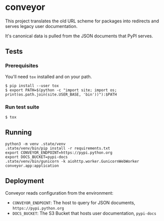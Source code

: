 # conveyor

This project translates the old URL scheme for packages into redirects and serves legacy user documentation.

It's canonical data is pulled from the JSON documents that PyPI serves.

## Tests

### Prerequisites

You'll need `tox` installed and on your path.

```shell
$ pip install --user tox
$ export PATH=$(python -c "import site; import os; print(os.path.join(site.USER_BASE, 'bin'))"):$PATH
```

### Run test suite
```
$ tox
```

## Running

```shell
python3 -m venv .state/venv
.state/venv/bin/pip install -r requirements.txt
export CONVEYOR_ENDPOINT=https://pypi.python.org
export DOCS_BUCKET=pypi-docs
.state/venv/bin/gunicorn -k aiohttp.worker.GunicornWebWorker conveyor.app:application
```

## Deployment

Conveyor reads configuration from the environment:

- `CONVEYOR_ENDPOINT`: The host to query for JSON documents, `https://pypi.python.org`
- `DOCS_BUCKET`: The S3 Bucket that hosts user documentation, `pypi-docs`
